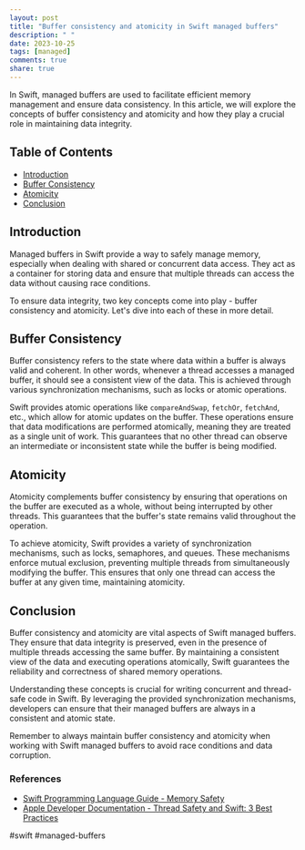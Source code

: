 ```yaml
---
layout: post
title: "Buffer consistency and atomicity in Swift managed buffers"
description: " "
date: 2023-10-25
tags: [managed]
comments: true
share: true
---
```


In Swift, managed buffers are used to facilitate efficient memory management and ensure data consistency. In this article, we will explore the concepts of buffer consistency and atomicity and how they play a crucial role in maintaining data integrity.

## Table of Contents
- [Introduction](#introduction)
- [Buffer Consistency](#buffer-consistency)
- [Atomicity](#atomicity)
- [Conclusion](#conclusion)

## Introduction

Managed buffers in Swift provide a way to safely manage memory, especially when dealing with shared or concurrent data access. They act as a container for storing data and ensure that multiple threads can access the data without causing race conditions.

To ensure data integrity, two key concepts come into play - buffer consistency and atomicity. Let's dive into each of these in more detail.

## Buffer Consistency

Buffer consistency refers to the state where data within a buffer is always valid and coherent. In other words, whenever a thread accesses a managed buffer, it should see a consistent view of the data. This is achieved through various synchronization mechanisms, such as locks or atomic operations.

Swift provides atomic operations like `compareAndSwap`, `fetchOr`, `fetchAnd`, etc., which allow for atomic updates on the buffer. These operations ensure that data modifications are performed atomically, meaning they are treated as a single unit of work. This guarantees that no other thread can observe an intermediate or inconsistent state while the buffer is being modified.

## Atomicity

Atomicity complements buffer consistency by ensuring that operations on the buffer are executed as a whole, without being interrupted by other threads. This guarantees that the buffer's state remains valid throughout the operation.

To achieve atomicity, Swift provides a variety of synchronization mechanisms, such as locks, semaphores, and queues. These mechanisms enforce mutual exclusion, preventing multiple threads from simultaneously modifying the buffer. This ensures that only one thread can access the buffer at any given time, maintaining atomicity.

## Conclusion

Buffer consistency and atomicity are vital aspects of Swift managed buffers. They ensure that data integrity is preserved, even in the presence of multiple threads accessing the same buffer. By maintaining a consistent view of the data and executing operations atomically, Swift guarantees the reliability and correctness of shared memory operations.

Understanding these concepts is crucial for writing concurrent and thread-safe code in Swift. By leveraging the provided synchronization mechanisms, developers can ensure that their managed buffers are always in a consistent and atomic state.

Remember to always maintain buffer consistency and atomicity when working with Swift managed buffers to avoid race conditions and data corruption.

### References
- [Swift Programming Language Guide - Memory Safety](https://docs.swift.org/swift-book/LanguageGuide/MemorySafety.html)
- [Apple Developer Documentation - Thread Safety and Swift: 3 Best Practices](https://developer.apple.com/documentation/swift/thread_safety_and_swift_3_best_practices)

#swift #managed-buffers